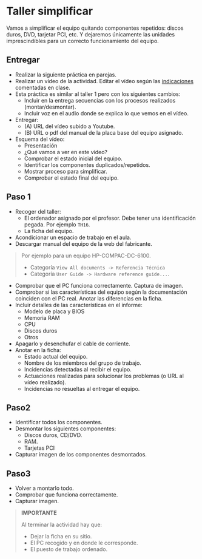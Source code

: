 
# Taller simplificar

Vamos a simplificar el equipo quitando componentes repetidos: discos duros,
DVD, tarjetar PCI, etc. Y dejaremos únicamente las unidades imprescindibles
para un correcto funcionamiento del equipo.

## Entregar

* Realizar la siguiente práctica en parejas.
* Realizar un vídeo de la actividad. Editar el vídeo según las
[indicaciones](../../global/entregar/video.md) comentadas en clase.
* Esta práctica es similar al taller 1 pero con los siguientes cambios:
    * Incluir en la entrega secuencias con los procesos realizados (montar/desmontar).
    * Incluir voz en el audio donde se explica lo que vemos en el vídeo.
* Entregar:
    * (A) URL del vídeo subido a Youtube.
    * (B) URL o pdf del manual de la placa base del equipo asignado.
* Esquema del vídeo:
    * Presentación
    * ¿Qué vamos a ver en este vídeo?
    * Comprobar el estado inicial del equipo.
    * Identificar los componentes duplicados/repetidos.
    * Mostrar proceso para simplificar.
    * Comprobar el estado final del equipo.

## Paso 1

* Recoger del taller:
    * El ordenador asignado por el profesor. Debe tener una identificación pegada. Por ejemplo `TH16`.
    * La ficha del equipo.
* Acondicionar un espacio de trabajo en el aula.
* Descargar manual del equipo de la web del fabricante.

> Por ejemplo para un equipo HP-COMPAC-DC-6100.
>
> * Categoría `View All documents -> Referencia Técnica`
> * Categoría `User Guide -> Hardware reference guide...`.

* Comprobar que el PC funciona correctamente. Captura de imagen.
* Comprobar si las características del equipo según la documentación coinciden con el PC real.
Anotar las diferencias en la ficha.
* Incluir detalles de las características en el informe:
    * Modelo de placa y BIOS
    * Memoria RAM
    * CPU
    * Discos duros
    * Otros
* Apagarlo y desenchufar el cable de corriente.
* Anotar en la ficha:
   * Estado actual del equipo.
   * Nombre de los miembros del grupo de trabajo.
   * Incidencias detectadas al recibir el equipo.
   * Actuaciones realizadas para solucionar los problemas (o URL al vídeo realizado).
   * Incidencias no resueltas al entregar el equipo.

## Paso2

* Identificar todos los componentes.
* Desmontar los siguientes componentes:
    * Discos duros, CD/DVD.
    * RAM.
    * Tarjetas PCI
* Capturar imagen de los componentes desmontados.

## Paso3

* Volver a montarlo todo.
* Comprobar que funciona correctamente.
* Capturar imagen.

> **IMPORTANTE**
>
> Al terminar la actividad hay que:
> * Dejar la ficha en su sitio.
> * El PC recogido y en donde le corresponde.
> * El puesto de trabajo ordenado.
